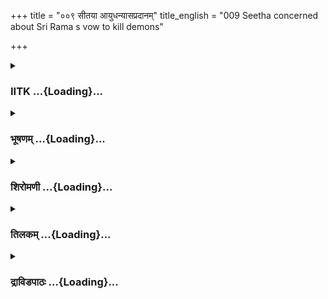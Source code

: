 +++
title = "००९ सीतया आयुधन्यासप्रदानम्"
title_english = "009 Seetha concerned about Sri Rama s vow to kill demons"

+++
<div caption="श्रीराम-हरिसीताराममूर्ति-घनपाठिभ्यां वचनम्" class="audioEmbed" src="https://archive.org/download/Ramayana-recitation-Sriram-harisItArAmamUrti-Ghanapaati-v2/Kanda_3/Kanda_3_ARK-009-Sitaya_Aayudhanyasa_Pradhana.mp3"></div>

<div class="js_include collapsed" newlevelforh1="3" title="IITK" unfilled url="/purANam/rAmAyaNam/audIchya-pAThaH/iitk/3_araNyakANDam/02-panchavaTI-praveshaH/009_sItayA_AyudhanyAsapradAnam.md">
<details><summary><h3>IITK ...{Loading}...</h3></summary>

Sita's admonition to Rama on the evil of attachment to weapons, after he
had given up the kingdom.



#### श्लोकः
##### मूलम्
सुतीक्ष्णेनाभ्यनुज्ञातं प्रस्थितं रघुनन्दनम्।  
हृद्यया स्निग्धया वाचा भर्तारमिदमब्रवीत्॥3.9.1॥

##### शब्दार्थः
सुतीक्ष्णेन by Sutikshna, अभ्यनुज्ञातम् permitted, प्रस्थितम् to leave, भर्तारम् husband, रघुनन्दनम् delight of the Raghus, हृद्यया heartily, स्निग्धया affectionately, वाचा with words, इदम् these, अब्रवीत् said.

##### आङ्ग्लानुवादः
While Rama was leaving with the permission of Sutikshna, Sita spoke these warm, affectionate words to her husbandः



#### श्लोकः
##### मूलम्
अयं धर्मस्सुसूक्ष्मेण विधिना प्राप्यते महान्।  
निवृत्तेन तु शक्योऽयं व्यसनात्कामजादिह॥3.9.2॥

##### शब्दार्थः
महान् great, अयं धर्मः this righteous path, सुसूक्ष्मेण in a subtle, विधिना means, प्राप्यते  is obtained, अयम् this, कामजात् born of desire, व्यसनात् by addiction, निवृत्तेन by that which is averted, इह here, शक्यः not possible.

##### आङ्ग्लानुवादः
This great path of dharma you are following now can be attained only through subtle means by one free from addiction born of passion.



#### श्लोकः
##### मूलम्
त्रीण्येव व्यसनान्यत्र कामजानि भवन्त्युत।  
मिथ्यावाक्यं परमकं तस्माद्गुरुतरावुभौ॥3.9.3॥  
परदाराभिगमनं विना वैरं च रौद्रता।

##### शब्दार्थः
अत्र here (in this context), कामजानि born out of lust, व्यसनानि vices, त्रीण्येव three only, उत  
indeed, भवन्ति are there, मिथ्यावाक्यम् speaking untruth, परमकम् greatest of all, परदाराभिगमनम् have sexual relation with others' wives विना वैरम् without enmity, रौद्रता violent acts, उभौ both, तस्मात् therefore, गुरुतरौ are of serious nature.

##### आङ्ग्लानुवादः
There are three kinds of vices born out of lust. First, speaking untruth, second, having sexual relation with others' wives and third, resorting to violence with no enmity. The later two vices are of serious nature.



#### श्लोकः
##### मूलम्
मिथ्यावाक्यं न ते भूतं न भविष्यति राघव॥3.9.4॥  
कुतोऽभिलाषणं स्त्रीणां परेषां धर्मनाशनम्।

##### शब्दार्थः
राघव Rama, मिथ्यावाक्यम्  lie, ते to  you, न भूतम् never practised, न भविष्यति nor in future, धर्मनाशनम् destroying the character, परेषाम् other's, स्त्रीणाम् women, अभिलषणम् such desire, कुतः how can it come to you.

##### आङ्ग्लानुवादः
O Rama you never spoke untruth in the past nor will you speak in future. How can there be any desire in you to destroy the virtue of others' wives ?



#### श्लोकः
##### मूलम्
तव नास्ति मनुष्येन्द्र न चाभूत्ते कदाचन॥3.9.5॥  
मनस्यपि तथा राम न चैतद्विद्यते क्वचित्।

##### शब्दार्थः
मनुष्येन्द्र O Indra among men, तव to you, एतत् now, नास्ति does not exist, ते to you, कदाचन at any time, न अभूत् च did not happen earlier, राम Rama, तथा like that, मनस्यपि even in your mind, क्वचित् indeed at any time, न विद्यते does not exist.

##### आङ्ग्लानुवादः
O Rama, lord among men, you hadn't it (lust for other women) in the past. You havn't it now. Never does it exist even in your mind.



#### श्लोकः
##### मूलम्
स्वदारनिरतस्त्वं च नित्यमेव नृपात्मज॥3.9.6॥  
धर्मिष्ठस्सत्यसन्धश्च पितुर्निर्देशकारकः।

##### शब्दार्थः
नृपात्मज O prince , त्वम् you, नित्यमेव always, स्वदारनिरतः ever attached to your wife, धर्मिष्ठः  
righteous, सत्यसन्धश्च adherent to truth, पितुः father, निर्देशकारकः obedient.

##### आङ्ग्लानुवादः
O prince, you are always faithful to your wife. You are righteous, truthful and obedient to your father's orders.



#### श्लोकः
##### मूलम्
सत्यसन्ध महाभाग श्रीमल्लक्ष्मणपूर्वज॥3.9.7॥  
त्वयि धर्मश्च सत्यं च त्वयि सर्वं प्रतिष्ठितम्।

##### शब्दार्थः
सत्यसन्ध truthful, महाभाग reverend, श्रीमन् powerful one, लक्ष्मणपूर्वज one born before Lakshmana (Rama), त्वयि in you, धर्मश्च righteousness, सत्यं च truth, त्वयि in you, सर्वम् all, प्रतिष्ठितम् are wellestablished.

##### आङ्ग्लानुवादः
O Rama, you are truthful, honourable, powerful. O elder brother of Lakshmana, in you is established truth and righteousness.



#### श्लोकः
##### मूलम्
तच्च सर्वं महाबाहो शक्यं धर्तुं जितेन्द्रियैः॥3.9.8॥  
तव वश्येन्द्रियत्वं च जानामि शुभदर्शन।

##### शब्दार्थः
महाबाहो longarmed, तत् that, सर्वम् all, जितेन्द्रियैः having conquered the senses, धर्तुम् to hold, शक्यम् possible, शुभदर्शन pleasing to look at, तव वश्येन्द्रियत्वम् your ability to control the senses, जानामि I know.

##### आङ्ग्लानुवादः
O longarmed one, to contain all this is only possible for those who have conquered the senses. O handsome one, I know your ability to control the senses.



#### श्लोकः
##### मूलम्
तृतीयं यदिदं रौद्रं परप्राणाभिहिंसनम्॥3.9.9॥  
निर्वैरं क्रियते मोहात्तच्च ते समुपस्थितम्।

##### शब्दार्थः
निर्वैरम् without enmity, यत् as such, इदम् this, रौद्रम् wrath, परप्राणाभिहिंसनम् showing violence on other beings, मोहात् out of delusion, क्रियते is carried out, तत् that, तृतीयम् third, ते you, समुपस्थितम्  befallen.

##### आङ्ग्लानुवादः
(But) you are a victim to the third (vice born of lust) i.e. showing violence without cause for enmity



#### श्लोकः
##### मूलम्
प्रतिज्ञातस्त्वया वीर दण्डकारण्यवासिनाम्॥3.9.10॥  
ऋषीणां रक्षणार्थाय वधस्संयति रक्षसाम्।

##### शब्दार्थः
वीर O valiant one , दण्डकारण्यवासिनाम् those residing in Dandaka forest, ऋषीणाम् of sages, रक्षणार्थाय to protect them, संयति in battle, रक्षसाम् with demons, वधः killing, त्वया by you, प्रतिज्ञातः is promised.

##### आङ्ग्लानुवादः
O valiant one, you have promised to kill the demons in the battle, in order to protect the sages residing in the Dandaka forest.



#### श्लोकः
##### मूलम्
एतन्निमित्तं च वनं दण्डका इति विश्रुतम्॥3.9.11॥  
प्रस्थितस्त्वं सह भ्रात्रा धृतबाणशरासनः।

##### शब्दार्थः
एतन्निमित्तम् for this reason, त्वम् you, धृतबाणशरासनः wielding bow and arrows, भ्रात्रा सह with brother, दण्डकाः Dandaka forest, इति by name, विश्रुतम् wellknown, वनम् forest, प्रस्थितः entered.

##### आङ्ग्लानुवादः
It is only on account of this that you entered the wellknown Dandaka forest with your brother wielding bow and arrows.



#### श्लोकः
##### मूलम्
ततस्त्वां प्रस्थितं दृष्ट्वा मम चिन्ताकुलं मनः॥3.9.12॥  
त्वद्वृत्तं चिन्तयन्त्या वै भवेन्निश्श्रेयसं हितम्।

##### शब्दार्थः
ततः therefore, प्रस्थितम् present, त्वाम् you, दृष्ट्वा seeing, मम to me, मनः mind, चिन्ताकुलम् is worried, त्वद्वृत्तम् your stand, चिन्तयन्त्याः while I reflect, हितम् salutary, निश्रेयसम् final benefit, भवेत् वै it is wished.

##### आङ्ग्लानुवादः
I am, therefore, worried in my mind when I see you here and think of your wellbeing. I wish your ultimate good. [The next two lines appear, more or less, a repetition. So omitted ः Editor]



#### श्लोकः
##### मूलम्
त्वां चैव प्रस्थितं दृष्ट्वा राम चिन्ताकुलं मनः॥3.9.13॥  
सर्वतचशिन्तय्नत्या मे तव निश्श्रेयसं नृप।  
न हि मे रोचते वीर गमनं दण्डकान्प्रति॥3.9.14॥  
कारणं तत्र वक्ष्यामि वदन्त्याश्श्रूयतां मम।

##### शब्दार्थः
वीर O brave Rama, दण्डकान् प्रति to Dandakaranyam, गमनम् going, मे to me, न रोचते not to my liking, तत्र there, कारणम् reason, वक्ष्यामि I shall tell, मम वदन्त्याः my saying so, श्रूयताम् please listen.

##### आङ्ग्लानुवादः
O brave Rama, I do not like your going to Dandaka forest. I shall tell you the reason. Do listen.



#### श्लोकः
##### मूलम्
त्वं हि बाणधनुष्पाणिर्भ्रात्रा सह वनं गतः॥3.9.15॥  
दृष्ट्वा वनचरान्सर्वान्कच्चित्कुर्याश्शरव्ययम्।

##### शब्दार्थः
बाणधनुष्पाणिः holding bow and arrows, त्वम् you, भ्रात्रा सह with your brother, वनम् to the forest, गतः you are gone, सर्वान् all, वनचरान् forestrangers दृष्ट्वा seeing, शरव्ययम् release of arrows, कच्चित् कुर्यात् you may resort to.

##### आङ्ग्लानुवादः
Of course, you will go to the forest with your brother, holding the bow and arrows. Release the arrows when you see the forestrangers.



#### श्लोकः
##### मूलम्
क्षत्रियाणामपि धनुर्हुताशस्येन्धनानि च॥3.9.16॥  
समीपतस्स्थितं तेजो बलमुच्छ्रयते भृशम्।

##### शब्दार्थः
क्षत्रियाणाम् for Kshatriyas, समीपतः nearby, स्थितम् available, धनुः bow, हुताशस्य for a fire, इन्धनानि च is fuel also, भृशम् surely, तेजः lustre, बलम् strength, उच्छ्रयते increases.

##### आङ्ग्लानुवादः
A bow in the hand of a kshatriya is like fuel to fire. It surely swells his strength and his brilliance.



#### श्लोकः
##### मूलम्
पुरा किल महाबाहो तपस्स्वी सत्यवाक्छुचिः॥3.9.17॥  
कस्मिंश्चिदभवत्पुण्ये वने रतमृगद्विजे।

##### शब्दार्थः
महाबाहो mightyarmed, पुरा in the past, पुण्ये in a sacred, रतमृगद्विजे where animals and birds roamed, कस्मिंश्चित्  some, वने in a forest, सत्यवाक् one who speaks the truth, शुचिः pure, तपस्स्वी ascetic, अभवत् किल lived.

##### आङ्ग्लानुवादः
O mightyarmed one, there dwelt in the past an ascetic, noble and truthful in a sacred forest where animals and birds lived merrily together.



#### श्लोकः
##### मूलम्
तस्यैव तपसो विघ्नं कर्तुमिन्द्रश्शचीपतिः॥3.9.18॥  
खङ्गपाणिरथागच्छदाश्रमं भटरूपधृत्।

##### शब्दार्थः
अथ then, शचीपतिः husband of Sachi, इन्द्रः Indra, तस्यैव his only, तपसः penance, विघ्नम् obstruction, कर्तुम् to do, भटरूपधृत् in the guise of an attendant, खङ्गपाणिः sword in hand, आश्रमम् to the hermitage, आगच्छत् came.

##### आङ्ग्लानुवादः
Once Indra, husband of Sachi, came to his hermitage in the guise of an attendant, sword in hand, in order to hinder his penance.



#### श्लोकः
##### मूलम्
तस्मिंस्तदाश्रमपदे निशितः खङ्ग उत्तमः॥3.9.19॥  
स न्यासविधिना दत्तः पुण्ये तपसि तिष्ठतः।

##### शब्दार्थः
तदा then, तस्मिन् in that, आश्रमपदे at the hermitage, पुण्ये holy, तपसि in penance, तिष्ठतः practising, निशितः a sharp, उत्तमः best, सः खङ्गः that sword, न्यासविधिना as a trust, दत्तः was deposited.

##### आङ्ग्लानुवादः
Then while the sage was practising penance at the hermitage, he gave him that excellent sword to be kept in trust.



#### श्लोकः
##### मूलम्
स तच्छस्त्रमनुप्राप्य न्यासरक्षणतत्परः॥3.9.20॥  
वने तु विचरत्येव रक्षन्प्रत्ययमात्मनः।

##### शब्दार्थः
सः तु that sage, तत् that, शस्त्रम् weapon, अनुप्राप्य having received, आत्मनः his own, प्रत्ययम् trust, रक्षन् while keeping, न्यासरक्षणतत्परः always attentive in protecting that deposit, वने in the forest, विचरत्येव  went wandering.

##### आङ्ग्लानुवादः
Having received the weapon as a trust, the sage went wandering in the forest, always attentive in safeguarding the weapon.



#### श्लोकः
##### मूलम्
यत्र गच्छत्युपादातुं मूलानि च फलानि च॥3.9.21॥  
न विना याति तं खङ्गं न्यासरक्षणतत्परः।

##### शब्दार्थः
न्यासरक्षणतत्परः ever alert in protecting the trust, मूलानि च roots, फलानि च and fruits, यत्र wherever, गच्छति he goes, तं खङ्गं विना without that sword, न याति does not go,

##### आङ्ग्लानुवादः
Vigilant about protecting the sword deposited with him, the sage never moved without it even when he went gathering roots and fruits.



#### श्लोकः
##### मूलम्
नित्यं शस्त्रं परिवहन्क्रमेण स तपोधनः॥3.9.22॥  
चकार रौद्रीं स्वां बुद्धिं त्यक्त्वा तपसि निश्चयम्।

##### शब्दार्थः
नित्यम् always, शस्त्रम् weapon, परिवहन् while carrying, सः तपोधनः that sage, तपसि in penance, निश्चयम् his resolve, त्यक्त्वा after giving up, क्रमेण gradually, स्वाम् his, बुद्धिं intellect, रौद्रीम् fierce, चकार developed.

##### आङ्ग्लानुवादः
While the sage moved about holding the weapon, he gave up the practice of penance gradually and developed a violent mindset.



#### श्लोकः
##### मूलम्
ततस्सरौद्रेऽभिरतः प्रमत्तोऽधर्मकर्शितः॥3.9.23॥  
तस्य शस्त्रस्य संवासाज्जगाम नरकं मुनिः।

##### शब्दार्थः
ततः then, तस्य of that, शस्त्रस्य संवासात् in association with the weapon, रौद्रे in a violent mood, अभिरतः always involved, सः that, मुनिः sage, प्रमत्तः in excitement अधर्मकर्शितः dragged in unrighteous ways, नरकम् to hell, जगाम went.

##### आङ्ग्लानुवादः
By association with the sword, he developed a violent attitude. And in that habitual state of excitement he was dragged into unrighteous ways which (ultimately) took him to hell.



#### श्लोकः
##### मूलम्
एवमेतत्पुरा वृत्तं शस्त्रसंयोगकारणम्॥3.9.24॥  
अग्निसंयोगवद्धेतुश्शस्त्रसंयोग उच्यते।  
स्नेहाच्च बहुमानाच्च स्मारये त्वां न शिक्षये॥3.9.25॥

##### शब्दार्थः
पुरा in the past, एतत् that, शस्त्रसंयोगकारणम् owing to contact with the weapon, वृत्तम् this happened, शस्त्र संयोगः association with the weapon, अग्निसम्योगवत् like contact with fire हेतुः becomes a cause, उच्यते it is said, स्नेहाच्च out of love, बहुमानाच्च out of great respect, त्वाम् to you, स्मारये I am reminding, न शिक्षये I am not instructing you.

##### आङ्ग्लानुवादः
Contact with the weapon has led to this in the past. Like contact with fire, it leads man to destruction. I say this out of my love and reverence for you as a reminder and not as an instruction.



#### श्लोकः
##### मूलम्
न कथञ्चन सा कार्या गृहीतधनुषा त्वया।  
बुद्धिर्वैरं  विना हन्तुं राक्षसान्दण्डकाश्रितान्॥3.9.26॥  
अपराधं विना हन्तुं लोकान्वीर न कामये।

##### शब्दार्थः
गृहीतधनुषा by one holding a bow, त्वया by you, वैरं विना without animosity, दण्डकाश्रितान् those taking shelter in Dandaka, राक्षसान् demons, हन्तुम् to kill, सा बुद्धिः that thinking, कथञ्चन on any account, न कार्या should not be done, अपराधं विना without any offence, लोकान् the people, हन्तुम् to kill, न कामये not desirable.

##### आङ्ग्लानुवादः
While holding a bow, you should not have the intention to kill demons residing in Dandaka with no animosity against you. O valiant one  I do not desire that any one should be killed without incurring any offence.



#### श्लोकः
##### मूलम्
क्षत्रियाणां तु वीराणां वनेषु निरतात्मनाम्॥3.9.27॥  
धनुषा कार्यमेतावदार्तानां त्वभिरक्षणम्।

##### शब्दार्थः
वनेषु in the forests, निरतात्मनाम् those practising selfcontrol, वीराणाम् for warriors, क्षत्रियाणाम् for kshatriyas, आर्तानाम् of the panicked, अभिरक्षणम् protection, एतावत् this much, धनुषा with a bow, कार्यम्  duty.

##### आङ्ग्लानुवादः
It is the duty of a kshatriya, a warrior to protect with his bow those who practise selfcontrol (penance) in the forest in a state of panic.



#### श्लोकः
##### मूलम्
क्वच शस्त्रं क्व च वनं क्व च क्षात्रं तपः क्वच॥3.9.28॥  
व्याविद्धमिदमस्माभिर्द्देशधर्मस्तु पूज्यताम्।

##### शब्दार्थः
क्वच शस्त्रं where is a weapon, क्व च वनं and where is a forest, क्व च क्षात्रं where is the duty of a kshatriya, तपः क्वच and where is penance, अस्माभि by us, इदं this, व्याविद्धम् is encroached, देशधर्मस्तु law of the locality पूज्यताम् may be honoured.

##### आङ्ग्लानुवादः
Where is the question of wielding a weapon and living in the forest, where is the life of a kshatriya and the life of penance? For us, this is an encroachment. Let the law of the land be honoured.



#### श्लोकः
##### मूलम्
तदार्य कलुषा बुद्धिर्जायते शस्त्रसेवनात्॥3.9.29॥  
पुनर्गत्वा त्वयोध्यायां क्षत्रधर्मं चरिष्यसि।

##### शब्दार्थः
आर्य Lord  तत् thus, शस्त्रसेवनात् serving the weapons बुद्धिः mind, कलुषा impure, जायते will be, पुनः again, गत्वा after going to, अयोध्यायाम् to Ayodhya, क्षत्रधर्मम् duty of a Kshatriya, चरिष्यसि you can practise.

##### आङ्ग्लानुवादः
Lord, when we handle the weapon, the mind gets vitiated. (Only) after returning to Ayodhya can you perform the duty of a kshatriya.



#### श्लोकः
##### मूलम्
अक्षया तु भवेत्प्रीतिश्श्वश्रूश्वशुरयोर्मम॥3.9.30॥  
यदि राज्यं परित्यज्य भवेस्त्वं निरतो मुनिः।

##### शब्दार्थः
त्वम् you, राज्यम् kingdom, परित्यज्य having given up, निरतः permanent, मुनिः an ascetic, भवेः you, यदि if, मम to me, श्वश्रूश्वशुरयोः to motherinlaw and fatherinlaw, अक्षया unlimited, प्रीतिः joy, भवेत् will be.

##### आङ्ग्लानुवादः
You would have been on unlimited source of joy to my fatherinlaw and motherinlaw had you permanently renounced the kingdom for the life of an ascetic.



#### श्लोकः
##### मूलम्
धर्मादर्थः प्रभवति धर्मात्प्रभवते सुखम्॥3.9.31॥  
धर्मेण लभते सर्वं धर्मसारमिदं जगत्।

##### शब्दार्थः
धर्मात् from righteous duty, अर्थः wealth, प्रभवति will arise, धर्मात् from righteousness, सुखम् happiness, प्रभवते will result, धर्मेण by righteous ways, सर्वम् everything, लभते is attained, इदं जगत् this world, धर्मसारम् the essence is dharma.

##### आङ्ग्लानुवादः
Righteousness brings wealth. Wealth brings happiness. Righteousness brings everything. In fact, the essence of the world is righteousness.



#### श्लोकः
##### मूलम्
आत्मानं नियमैस्तैस्तै कर्शयित्वा प्रयत्नतः॥3.9.32॥  
प्राप्यते निपुणैर्धर्मो न सुखाल्लभ्यते सुखम्।

##### शब्दार्थः
निपुणैः by wisemen, आत्मानम् themselves, तैस्तैः by their various means, नियमैः by their discipline, प्रयत्नतः with effort, कर्शयित्वा after crushing, धर्मः righteousness, प्राप्यते is  attained, सुखात् from happiness, सुखम् joy, न लभ्यते will not be attained.

##### आङ्ग्लानुवादः
The wise earn dharma through getting their bodies emaciated by carefully adopting  
different means of discipline (selftorture). Happiness does not beget happiness.



#### श्लोकः
##### मूलम्
नित्यं शुचिमतिस्सौम्य चर धर्मं तपोवने॥3.9.33॥  
सर्वं हि विदितं तुभ्यं त्रैलोक्यमपि तत्त्वतः।

##### शब्दार्थः
सौम्य O gentle one, नित्यम् always, शुचिमतिः with a pure mind (free from thoughts of punishing the innocent), तपोवने in this forest of ascetics, धर्मम् dharma, चर follow, त्रैलोक्यम् three worlds, सर्वम् अपि all put together, तुभ्यम् to you, तत्त्वतः in true spirit, विदितं हि is known indeed.

##### आङ्ग्लानुवादः
O gentle one you may move in this forest of ascetics with a pure mind. The true meaning behind everything in these three worlds is known to you, indeed.



#### श्लोकः
##### मूलम्
स्त्रीचापलादेतदुदाहृतं मे धर्मं च वक्तुं तव कस्समर्थः।  
विचार्य बुद्ध्या तु सहानुजेन यद्रोचते तत्कुरु मा चिरेण॥3.9.34॥

##### शब्दार्थः
स्त्रीचापलात् due to the fickle nature of a woman, एतत् all that, मे by myself, उदाहृतम् is mentioned to you, तव your, धर्मम् rightful duty, वक्तुम् to direct, कः who indeed, समर्थः a capable one, तु you, बुद्ध्या applying your mind, अनुजेन with brother, सह also, विचार्य after deliberating  carefully, यत् whatever, रोचते pleases you, तत् that, कुरु you may do, माचिरेण let there be no delay.

##### आङ्ग्लानुवादः
I told you all this out of feminine fickleness. Who can guide you in the ways of dharma? After carefully deliberating the matter with your brother you may act according to your wish. Let there be no delay (hesitation).  

#### समाप्तिः
 श्रीमद्रामायणे वाल्मीकीय आदिकाव्ये अरण्यकाण्डे नवमस्सर्गः॥  
Thus ends the ninth sarga of Aranyakanda of the holy Ramayana the first epic composed by sage Valmiki.

</details>
</div>
<div class="js_include collapsed" newlevelforh1="3" title="भूषणम्" unfilled url="/purANam/rAmAyaNam/audIchya-pAThaH/TIkA/bhUShaNa_iitk/3_araNyakANDam/02-panchavaTI-praveshaH/009_sItayA_AyudhanyAsapradAnam.md">
<details><summary><h3>भूषणम् ...{Loading}...</h3></summary>



सुतीक्ष्णेनाभ्यनुज्ञातं प्रस्थितं रघुनन्दनम् ।  

हृद्यया स्निग्धया वाचा भर्तारमिदमब्रवीत्  ॥  ३।९।१  ॥   

अथ सीता वीरपत्नीत्वेन धनुर्मुष्टिग्रहणविशेषेण सायुधतया सन्नद्धं
पतिमालोक्य यदि त्वं सायुधो राक्षसभूयिष्ठे देशे प्रविष्टः स्याः तर्हि तैः
साकं विरोधः स्यात्, तेनावयोर्विश्लेषः स्यात्, तेन भवतो महान् क्लेशः
स्यात् अतो निधायायुधं वने ऽस्माभिर्गन्तव्यमित्याह नवमे
सुतीक्ष्णेनेत्यादि । अभ्यनुज्ञातम् अरिष्टं गच्छ पन्थानमिति
रावणवधाभिप्रायेणानुज्ञातम् । हृद्यया युक्तियुक्तत्वेन हृदयङ्गमया ।
स्निग्धया स्त्रिहप्रवृत्तया । अनेन वक्ष्यमाणवचने स्नेह एव मूलमित्युक्तम्
। रामेण ऋषिभ्यः प्रतिज्ञाकरणं रामप्रतिज्ञायाः दुरावरत्वं च बहुशो
दृष्टवत्यपि राक्षसैर्वैरे भर्तुः स्वविरहद्वारा महान् क्लेशो भवेदिति
प्रेमान्धतया तथोक्तवतीति भावः  ॥  ३।९।१  ॥   

  

अयं धर्मस्सुसूक्ष्मेण विधिना प्राप्यते महान् ।  

निवृत्तेन तु शक्यो ऽयं व्यसनात् कामजादिह  ॥  ३।९।२  ॥   

किं तदुक्तं तत्राह अयं धर्म इति । महानयं धर्मः त्वयानुष्ठीयमानो
मुनिधर्मः । सुसूक्ष्मेण विधिना मार्गेण विचारेण प्राप्यते, धर्मकामैरिति
शेषः । सूक्ष्मविधिमेवाह निवृत्तेनेति । इह वने । कामजात्
इच्छाकृताद्व्यसनान्निवृत्तेन पुरुषेणायं धर्मः शक्यः सम्पाद्यः ।
व्यसनमिति जात्येकवचनम्  ॥  ३।९।२  ॥   

  

त्रीण्येव व्यसनान्यत्र कामजानि भवन्त्युत ।  

मिथ्यावाक्यं परमकं तस्माद् गुरुतरावुभौ ।  

परदाराभिगमनं विना वैरं च रौद्रता  ॥  ३।९।३  ॥   

किं तद्व्यसनं तत्राह त्रीण्येवेति । अत्र लोके । उत अत्यर्थम् । कामजानि
रागकृतानि त्रीण्येव व्यसनानि भवन्ति । कानि तानि त्रीणीत्यत्राह
मिथ्यावाक्यमित्यादि । मिथ्यावाक्यं परमकं प्रथममित्यर्थः, सर्वेभ्यो
व्यसनेभ्यः श्रेष्ठमित्यर्थः । स्वार्थे कः । तस्मादपि व्यासनात्
गुरुतरावुभौ व्यसनविशेषौ । तावाह परदारेत्यादिना । परादाराभिगमनं
परदाराभिमर्शनम्, वैरं विना रौद्रता हिंसकता चेति  ॥  ३।९।३  ॥   

  

मिथ्यावाक्यं न ते भूतं न भविष्यति राघव ।  

कुतो ऽभिलाषणं स्त्रीणां परेषां धर्मनाशनम्  ॥  ३।९।४  ॥   

एवं सामान्येन व्यसनरूपमुक्त्वा प्रकृते परिहार्यत्वेन वक्तव्यं व्यसनं
दर्शयितुमितपरिशेषमाह मिथ्येत्यादिना । अत्र
भूतभविष्यतोर्वर्तमानस्यान्तर्भावः । कुत इति परेषां सम्बन्धिनीनां
स्त्रीणां धर्मनाशनमधर्मकरं च अभिलाषणमभिलाषः कुतः, असम्भावित इत्यर्थः ।
धर्मनाशनशब्देन गुरुतरशब्दोक्तातिशयो दर्शिताः । मिथ्यावाक्यमधर्मकरम्
इदमुभयकरमिति भावः  ॥  ३।९।४  ॥   

  

तव नास्ति मनुष्येन्द्र न चाभूत्ते कदाचन ।  

मनस्यपि तथा राम न चैतद्विद्यते क्वचित्  ॥  ३।९।५  ॥   

कुत इत्यादिना परदाराभिलाष एव नास्ति कुतस्तदभिगमनमित्युक्तम् । कालत्रयेपि
तदभाव इति विशेषयति तवेति । मनुष्येन्देति हेतुगर्भं सम्बोधनम् । तव
परदाराभिलाषणमिदानीं नास्ति कदाचन ते तन्नाभूत् । हे राम एतत् अभिलाषणं ते
क्वचित्सुन्दरेष्वपि परदारेषु मनसा सङ्कल्पेनापि न विद्यते । अनेन
भविष्यत्काले ऽपि नास्तीत्युक्तम् । तथेति समुच्चये । चोवधारणे  ॥  ३।९।५
 ॥   

  

स्वदारनिरतस्त्वं च नित्यमेव नृपात्मज ।  

धर्मिष्ठस्सत्यसन्धश्च पितुर्निर्देशकारकः  ॥  ३।९।६  ॥   

उक्तव्यसनद्वयाभावे बहून् हेतून् दर्शयति स्वदारेत्यादिना । हे नृपात्मज
त्वं नित्यमेव स्वदारनिरतः धर्मिष्ठश्च, अत एव सत्यसन्धः सत्यप्रतिज्ञः ।
तत्र निदर्शनं पितुर्निर्देशकारकः  ॥  ३।९।६  ॥   

  

सत्यसन्ध महाभाग श्रीमँल्लक्ष्णपूर्वज ।  

त्वयि सत्यं च धर्मश्च त्वयि सर्वं प्रतिष्ठितम्  ॥  ३।९।७  ॥   

उक्तानुवादपूर्वकं भर्तारं स्तौति सत्यसन्धेति । महाभाग महाधर्मन् श्रीमन्
निरवधिकैश्वर्य लक्ष्मणपूर्वज वैराग्ये लक्ष्मणादप्यधिक त्वयि सत्यं
प्रतिष्ठितम् । धर्मश्च प्रतिष्ठितः अन्यत्सर्वमैश्वर्यवैराग्यादिकं च
त्वयि प्रतिष्ठितं सुस्थिरम्  ॥  ३।९।७  ॥   

  

तच्च सर्वं महाबाहो शक्यं धर्तुं जितेन्द्रियैः ।  

तव वश्येन्द्रियत्वं च जानामि शुभदर्शन  ॥  ३।९।८  ॥   

तृतीयव्यसनसद्भावं वक्तुमुक्तव्यसनद्वयाभावं स्वानुभवसिद्धत्वेन द्रढयति
तच्चेति । हे महाबाहो जितेन्द्रियैः धर्तुं शक्यं तत्पूर्वोक्तं
धर्मिष्ठत्वादिकं सर्वं तव वश्येन्द्रियत्वं च जानामि । शुभदर्शन
तत्सद्भावे तव दर्शनमेव प्रमाणम् "रूपमेवास्यैतन्महिमानं व्याचष्टे" इति
श्रुतेः  ॥  ३।९।८  ॥   

  

तृतीयं यदिदं रौद्रं परप्राणाभिहिंसनम् ।  

निर्वैरं क्रियते मोहात्तच्च ते समुपस्थितम्  ॥  ३।९।९  ॥   

एवं व्यसनद्वयरहितेन त्वया तृतीयव्यसनमपि कथञ्चित्परिहर्तव्यमित्याशयेनाह
तृतीयमिति । नेर्वैरं यथा भवति तथा परप्राणाभिहिंसनरूपं यदिदं रौद्रं
रौद्राख्यम् तृतीयं महद्व्यसनं पामरैः क्रियते । तच्च तत्तु ते
समुपस्थितम्, त्वया कर्तुमुद्युक्तमित्यर्थः  ॥  ३।९।९  ॥   

  

प्रतिज्ञातस्त्वया वीर दण्डकारण्यवासिनाम् ।  

ऋषीणां रक्षणार्थाय वधस्संयति रक्षसाम्  ॥  ३।९।१०  ॥   

कथमुद्युक्तमित्यत्राह प्रतिज्ञात इति  ॥  ३।९।१०  ॥   

  

एतन्निमित्तं च वनं दण्डका इति विश्रुतम् ।  

प्रस्थितस्त्वं सह भ्रात्रा धृतबाणशरासनः  ॥  ३।९।११  ॥   

न केवलमृष्यभ्यर्थनया प्रतिज्ञातं प्रथमसङ्कल्पश्च तव तथैवेत्याह
एतन्निमित्तमिति । दण्डका इति विश्रुतं वनं प्रति त्वं भ्रात्रा सह
धृतबाणशरासनः सन् प्रस्थितः । ऽकेवलेनात्मकार्येणऽ इत्यादिना
भवतैवोक्तत्वादिति भावः  ॥  ३।९।११  ॥   

  

ततस्त्वां प्रस्थितं दृष्ट्वा मम चिन्ताकुलं मनः ।  

त्वद्वृत्तं चिन्तयन्त्या वै भवेन्निःश्रेयसं हितम्  ॥  ३।९।१२  ॥   

ततः किमित्यत्राह ततस्त्वामिति । प्रस्थितं त्वां दृष्ट्वा त्वद्धृतं
सत्यप्रतिज्ञत्वस्वदारैकनिरतत्वादिकं च दृष्ट्वा । त्वन्निःश्रेयसं तव
सौख्यं हितं तत्साधनं च चिन्तयन्त्या मम मनश्चिन्ताकुलं भवेद्वै भवति हि ।
भवान् सत्यप्रतिज्ञत्वेन रक्षोवधान्न निवर्तेत निर्वैरं परहिंसनं च न
करोषि, यस्य कस्यचिद्वैरमूलस्य करणे तदहमेव स्याम्, मद्विरहं च
त्वमेकदारव्रतनिरतः न सोढुमर्हति अतः कथमिदं सम्पत्स्यत इति भावः  ॥  ३।९।१२
 ॥   

  

नहि मे रोचते वीर गमनं दण्डकान्प्रति ।  

कारणं तत्र वक्ष्यामि वदन्त्याः श्रूयतां मम  ॥  ३।९।१३  ॥   

तर्हि क उपायस्ते प्रतिभातीत्यपेक्षायां रामपक्षस्यैव
स्वपक्षत्वात्तत्पक्षं स्थूणादिखननन्यायेन द्रढयितुं पक्षान्तरमाह नहीति ।
मम मत्तः  ॥  ३।९।१३  ॥   

  

त्वं हि बाणधनुष्पाणिर्भ्रात्रा सह वनं गतः ।  

दृष्ट्वा वनचरान् सर्वान् कच्चित् कुर्याश्शरव्ययम्  ॥  ३।९।१४  ॥   

शरव्ययं शरमोक्षम् । कच्चिदिति कामप्रवेदने  ॥  ३।९।१४  ॥   

  

क्षत्ित्रयाणां च हि धनुर्हुताशस्येन्धनानि च ।  

समीपतः स्थितं तेजोबलमुच्छ्रयते भृशम्  ॥  ३।९।१५  ॥   

तर्हि शरव्ययं न करोमीत्यत्राह क्षत्ित्रयाणामिति । क्षत्ित्रयाणां समीपतः
स्थितं धनुः तेजोरूपं बलं भृशम् । उच्छ्रयते वर्धयति । हुताशस्य
समीपस्थितानीन्धनानि च तेजोबलमुच्छ्रयन्ते । दृष्टान्तालङ्कारः  ॥  ३।९।१५
 ॥   

  

पुरा किल महाबाहो तपस्वी सत्यवाक् शुचिः ।  

कस्मिंश्चिदभवत्पुण्ये वने रतमृगद्विजे  ॥  ३।९।१६  ॥   

तस्यैव तपसो विध्नं कर्तुमिन्द्रश्शचीपतिः ।  

खङ्गपाणिरथागच्छदाश्रमं भटरूपधृत्  ॥  ३।९।१७  ॥   

उक्तार्थे एतिह्यमाह पुरेत्यादि । रतमृगद्विजे सन्तुष्टमृगपक्षिके । तपस्वी
कश्चिदभवदित्यन्वयः  ॥  ३।९।१६,१७  ॥   

  

तस्मिंस्तदाश्रमपदे निशितः खङ्ग उत्तमः ।  

स न्यासविधिना दत्तः पुण्ये तपसि तिष्ठतः  ॥  ३।९।१८  ॥   

स इति खङ्गविशेषणम् । न्यासविधिना न्यासप्रकारेण ।
"राजचोरादिकभयाद्दायादानां च वञ्चनात् । स्थाप्यते ऽन्यगृहे द्रव्यं न्यासः
स परिकीर्तितः  ॥ " इत्युक्तो न्यासः। तिष्ठतः तस्येति शेषः। चतुर्थ्यर्थे
षष्ठी  ॥  ३।९।१८  ॥   

  

स तच्छस्त्रमनुप्राप्य न्यासरक्षणतत्परः ।  

वने तं विचरत्येव रक्षन् प्रत्ययमात्मनः  ॥  ३।९।१९  ॥   

आत्मनः प्रत्ययं विश्वासस्थापितं वस्तु । "
प्रत्ययोधीनशपथज्ञानविश्वासहेतुषु  ॥ " इत्यमरः। रक्षन्नेव विचरति व्यचरत्
 ॥  ३।९।१९  ॥   

  

यत्र गच्छत्युपादातुं मूलानि च फलानि च ।  

न विना याति तं खङ्गं न्यासरक्षणतत्परः  ॥  ३।९।२०  ॥   

एतदेवोपपादयति यत्रेति  ॥  ३।९।२०  ॥   

  

नित्यं शस्त्रं परिवहन् क्रमेण स तपोधनः ।  

चकार रौद्रीं स्वां बुद्धिं त्यक्त्वा तपसि निश्चयम्  ॥  ३।९।२१  ॥   

परिवहन् रक्षन् । रौद्रीं हिंसापराम् । स्वां शस्त्रधार्यसाधारणाम्  ॥ 
३।९।२१  ॥   

  

ततः स रौद्रे ऽभिरतः प्रमत्तो ऽधर्मकर्शितः ।  

तस्य शस्त्रस्य संवासाज्जगाम नरकं मुनिः  ॥  ३।९।२२  ॥   

रौद्रे हिंसारूपकर्मणि । अधर्मेण कर्शितः पीडितः । संवासात्सम्पर्कात्  ॥ 
३।९।२२  ॥   

  

एवमेतत्पुरा वृत्तं शस्त्रसंयोगकारणम्  ॥  ३।९।२३  ॥   

शस्त्रसंयोगकारणं पुरावृत्तम्, उक्तमिति शेषः  ॥  ३।९।२३  ॥   

  

अग्निसंयोगवद्धेतुश्शस्त्रसंयोग उच्यते ।  

स्नेहाच्च बहुमानाच्च स्मारये त्वां न शिक्षये  ॥  ३।९।२४  ॥   

पुरावृत्तफलितमर्थमाह अग्नीति । अग्निसंयोगो यथा वस्तुनो विकारहेतुः एवं
शस्त्रसंयोगो ऽपि शस्त्रिणो विकारहेतुर्भवति । स्नेहात् त्वद्विषयस्नेहात्
। बहु मानात् मद्विषये त्वत्कृतबहुमानात् । स्मारये भविद्विज्ञातार्थमेव
स्मारयामि । न शिक्षये नापूर्वमर्थमुपदिशामि  ॥  ३।९।२४  ॥   

  

न कथञ्चन सा कार्या गृहीतधनुषा त्वया ।  

बुद्धिर्वैरं विना हन्तुं राक्षसान् दण्डकाश्रितान् ।  

अपराधं विना हन्तुं लोकान् वीर न कामये  ॥  ३।९।२५  ॥   

गृहीतधनुषा त्वया वैरं विना राक्षसान् हन्तुं सा रौद्री बुद्धिः । कथञ्चन
केनापि प्रकरेण । न कार्या न कर्तुं योग्या, त्वत्प्रकृत्यननुगुणत्वादिति
भावः । इयं बुद्धिर्मत्प्रकृतेरप्यननुगुणेत्याह अपराधमिति । लोकान्
प्राणिनः  ॥  ३।९।२५  ॥   

  

क्षत्ित्रयाणां तु वीराणां वनेषु निरतात्मनाम् ।  

धनुषा कार्यमेतावदार्तानामभिरक्षणम्  ॥  ३।९।२६  ॥   

यद्येवं तर्हि क्षत्रियधर्मो धनुर्धारणे निरवकाशं स्यादित्याशङ्क्याह
क्षत्ित्रयाणां त्विति । वीराणां क्षत्ित्रयाणां धनुषा कार्यं कर्तव्यम् ।
वनेषु निरतात्मनाम् आर्तानां पीडितानां रक्षणं बाधकोत्सारणमित्येतावदेव ।
तुरवधारणे  ॥  ३।९।२६  ॥   

  

क्व च शस्त्रं क्व च वनं क्व च क्षात्त्रं तपः क्व च ।  

व्याविद्धमिदमस्माभिर्देशधर्मस्तु पूज्यताम्  ॥  ३।९।२७  ॥   

ननु रक्षणार्थं वा धनुर्धार्यमेवेत्याशङ्क्य तदपि नेदानीमुचितम् । किन्तु
राज्यपालनकाल इत्याह क्व चेत्यादिना । क्षात्त्रं क्षत्त्रधर्मः ।
किंशब्दाभ्यां गम्यमानमर्थमाह व्याविद्धमिदमिति । शस्त्रवने क्षात्त्रतपसी
च परस्परविरुद्धमिदमस्माभिर्न पूज्यताम्, किन्तु देशधर्मस्तपोवनधर्मः
पूज्यताम् । क्षात्त्रशस्त्रे विहाय वनवासतपश्चरणे एव क्रियतामित्यर्थः  ॥ 
३।९।२७  ॥   

  

तदार्य कलुषा बुद्धिर्जायते शस्त्रसेवनात् ।  

पुनर्गत्वा त्वयोध्यायां क्षत्त्रधर्मं चरिष्यसि  ॥  ३।९।२८  ॥   

व्यत्ययो वा किं न स्यादित्यत्राह तदार्येति । तर्हि वर्णधर्मो
लुप्येतेत्यत्राह पुनरिति  ॥  ३।९।२८  ॥   

  

अक्षया तु भवेत्प्रीतिः श्वश्रूश्वशुरयोर्मम ।  

यदि राज्यं परित्यज्य भवेस्त्वं निरतो मुनिः  ॥  ३।९।२९  ॥   

तपोमात्रकरणे फलान्तरमप्याह अक्षयेति । यद्वा सर्वदा क्षत्त्रधर्मं
त्यक्त्वा मुनिवृत्तिराश्रयतामित्याह अक्षयेति । तुः समुच्चये । अकलुषा
बुद्धिश्च ते भवेदित्यर्थः । श्वश्रूश्वशुरयोः कैकेयीदशरथयोः । "श्वशुरः
श्वश्वा" इत्येकशेषाभाव आर्षः  ॥  ३।९।२९  ॥   

  

धर्मादर्थः प्रभवति धर्मात्प्रभवते सुखम् ।  

धर्मेण लभते सर्वं धर्मसारमिदं जगत्  ॥  ३।९।३०  ॥   

केवलधर्मानुष्ठानस्य सर्वश्रेयोमूलत्वमाह धर्मादित्यादिना । सर्वं
मुक्तिमपि ज्ञानद्वारा लभत इत्यर्थः  ॥  ३।९।३०  ॥   

  

आत्मानं नियमैस्तैस्तैः कर्शयित्वा प्रयत्नतः ।  

प्राप्यते निपुणैर्धर्मो न सुखाल्लभ्यते सुखम्  ॥  ३।९।३१  ॥   

धर्मार्थज्ञानप्रकारमाह आत्मानमिति । नियमैः चान्द्रायणादिव्रतैः । आत्मानं
शरीरम्  ॥  ३।९।३१  ॥   

  

नित्यं शुचिमतिः सौम्य चर धर्मं तपोवने ।  

सर्वं हि विदितं तुभ्यं त्रेलोक्यमपि तत्त्वतः  ॥  ३।९।३२  ॥   

त्रैलोक्यं त्रिलोकभवं पुरूषार्थतत्साधनतदङ्गकलापम्  ॥  ३।९।३२  ॥   

  

स्त्रीचापलादेतदुदाहृतं मे धर्मं च वक्तुं तव कस्समर्थः ।  

विचार्य बुद्ध्या तु सहानुजेन यद्रोचते तत्कुरु मा चिरेण  ॥  ३।९।३३  ॥   

इत्यार्षे श्रीरामायणे वाल्मीकीये आदिकाव्ये श्रीमदारण्यकाण्डे नवमः सर्गः
 ॥  ९  ॥   

स्त्रीचापलात् स्त्रीत्वप्रयुक्तचापलात् । मे मया । मा चिरेण विचारस्य
विलम्बो मा भूत् । अत्र सार्धत्रयस्त्रिंशच्छ्लोकाः  ॥  ३।९।३३  ॥   

इति श्रीगोविन्दराजविरचिते श्रीरामायणभूषणे रत्नमेखलाख्याने
आरण्यकाण्डव्याख्याने नवमः सर्गः  ॥  ९  ॥   



</details>
</div>
<div class="js_include collapsed" newlevelforh1="3" title="शिरोमणी" unfilled url="/purANam/rAmAyaNam/audIchya-pAThaH/TIkA/shiromaNI_iitk/3_araNyakANDam/02-panchavaTI-praveshaH/009_sItayA_AyudhanyAsapradAnam.md">
<details><summary><h3>शिरोमणी ...{Loading}...</h3></summary>



प्रस्थानानन्तरकालिकं सीतोक्तं वर्णयन्नाह--सुतीक्ष्णेनेति । प्रस्थितं
रघुनन्दनं भर्तारं हृद्यया मनोहरया स्निग्धया मधुरया वाचा इदमब्रवीत्,
सीतेति शेषः  ॥  ३।९।१  ॥   

  

तद्वचनाकारमाह--य इति । सुसूक्ष्मेण अतिविचारलभ्येन विधिना यो महान् धर्मः
प्राप्यते स धर्मनिवृत्तेन पापाचरणाद्रहितेन पुरुषेण कामजाद्व्यसनाच्छक्यः
रक्षितुमिति शेषः । ऽअधर्मं तु सुसूक्ष्मेण विधिना प्राप्यते महान्ऽ इति
भट्टपाठः  ॥  ३।९।२  ॥   

  

व्यसनमेव निरूपयन्त्याह--त्रीणीति । कामजानि इच्छाजनितानि व्यसनानि
त्रीण्येव भवन्ति ।  

तत्स्वरूपमाह--परमं परा अत्युत्कृष्टा मा अर्थाभावे ऽपि मनोहारिका
संपत्तिर्यस्मिँस्तन्मिथ्यावाक्यमेकं व्यसनं, तस्मादपि गुरुतरौ उभौ
वक्ष्यमाणौ  ॥  ३।९।३  ॥   

  

तावेव बोधयन्त्याह--परेति । परदारैः अन्यस्त्रीभिः अभिगमनं संगमः वैरं विना
रौद्रता क्रूरकर्मकारित्वं च । तत्र व्यसनद्वयस्यासंभवमाह--हे राघव ते
वाक्यं मिथ्या न भूतमत एव न भविष्यति  ॥  ३।९।४  ॥   

  

कुत इति । परेषामन्येषां स्त्रीणां धर्मनाशनमभिलषणं मनस्यपि कुतः कस्मादपि
हेतोः कदाचन क्वचित्कस्मिँश्चिद्देशे तव नाभूत् न वास्ति न विद्यते
भविष्यति वर्तमानसामीप्य इति भविष्यति लट् अत एव हे नृपात्मज त्वं नित्यमेव
स्वदारनिरतः । श्लोकद्वयमेकान्वयि  ॥  ३।९।५६  ॥   

  

तदेव भङ्ग्यन्तरेणाह--धर्मिष्ठ इति । धर्मिष्ठः वेदोक्तनिखिलधर्मविशिष्टः
अत एव सत्यसंघश्चासीति शेषः, अत एव पितुर्निर्देशकारको ऽसि अत एव सर्वं
साङ्गं त्वयि धर्मः त्वयि सत्यं च प्रतिष्ठितम्  ॥  ३।९।७  ॥   

  

ननूक्तयोर्व्यसनयोरसत्वमपि कथं निश्चितमित्यत आह--तदिति । हे महाबाहो
जितेन्द्रियैः पुरुषैः सर्वं साङ्गं तत्पूर्वोक्तं सत्यं धर्मश्च वोढुं
नित्यं धारयितुं शक्यम् । ननु मयि कथं वश्येन्द्रियत्वनिश्चय इत्यत आह--तव
तु भूतानां चिन्तकानां पुरुषाणां वश्येन्द्रियत्वं वश्यानि इन्द्रियाणि
येषां तत्वं, एतेन यदि त्वच्चिन्तनकर्तृ़णां वश्येन्द्रियत्वं तर्हि तव
वश्येन्द्रियत्वं किं वक्तव्यमिति काव्यार्थापत्तिरलङ्कारो ध्वनितः, तेन
वश्येन्द्रियत्वं विना व्यसनाभावस्यात्यन्ताभावः सूचितः  ॥  ३।९।८  ॥   

  

तृतीयव्यसनस्य प्रसक्तिं दर्शयन्ती आह--तृतीयमिति । यद्रौद्रं भयङ्करं
निर्वैरं निर्गतं वैरं यस्मिन् तत्परप्राणाभिहिंसनं तृतीयं व्यसनं
मोहादविवेकाज्जनैः क्रियते तदिदं व्यसनं ते समुपस्थितं प्रसङ्गात्प्राप्तम्
 ॥  ३।९।९  ॥   

  

तत्प्राप्तिमुपपादयन्ती आह--प्रतिज्ञात इति । हे वीर ऋषीणां रक्षणार्थाय
संयति संग्रामे रक्षसां वधः प्रतिज्ञातः एतन्निमित्तमेव दण्डका इति नाम्ना
विश्रुतं ख्यातं वनं भ्रात्रा सह प्रस्थितः । श्लोकद्वयमेकान्वयि  ॥ 
३।९।१०११  ॥   

  

तत इति । ततः प्रतिज्ञाकरणानन्तरं प्रस्थितं त्वां दृष्ट्वा मम मनः
चिन्ताकुलमभवदिति शेषः, अतस्तद्वृत्तं राक्षसवधप्रतिज्ञावृत्तान्तं
चिन्तयन्त्या मम हितं निःश्रेयसं कल्याणं भवेत्, मत्प्रार्थनां
स्वीकुर्वित्यर्थः । एतेन राक्षसमात्रवधप्रतिज्ञाश्रवणात्
अनपराधिविभीषणादिवधविषयकसंशयो जात इति व्यञ्जितम् । नच ऽतपस्विनां रणे
शत्रून् हन्तुमिच्छामि राक्षसान्ऽ इति प्रतिज्ञावाक्ये
तपस्विशत्रुत्वविशिष्टराक्षसवधप्रतिज्ञया विभीषणादिव्यावृत्तिः सिद्धैवेति
संशयस्य नावकाश इति वाच्यम्, शत्रुभ्रातृत्वादेः शत्रुत्वाभासस्य
संशयबीजत्वात् । नच प्रतिज्ञावाक्ये रण इति सप्तम्यन्तस्योपादानात् रणे
आगतान् राक्षसान् हन्तुमिच्छामीत्यर्थात् कथं विभीषणादिसंग्रहसंशय इति
वाच्यम्, रणे विद्यमानो ऽहं हन्तुमिच्छामीत्यर्थस्यापि संभवात्
विभीषणानुयायिनामपि बहूनां रावणाधीनत्वात् रणागमनसंभवाच्च यत्नविशेषमन्तरा
विभीषणागमनस्यापि दुर्वारत्वाच्चेति दिक्  ॥  ३।९।१२  ॥   

  

तदेव बोधयितुकामाह--नेति । हि वीर दण्डकान् प्रतिगमनं मे न रोचते । तत्र
कारणं  

वक्ष्यामि वदन्त्याः मम श्रूयताम्  ॥  ३।९।१३  ॥   

  

तद्वचनप्रकारमाह--त्वमिति । बाणधनुष्पाणिः भ्रात्रा सह त्वं वनं
दण्डकारण्यं गतः प्राप्तः । ननु तत्र को दोष इत्यत आह--सर्वान् वनचरान्
दृष्ट्वा कच्चित् कदाचित् राक्षसवधप्रतिज्ञास्मरणसमये इत्यर्थः, शरव्ययं
शरेण व्ययमनपराधिराक्षसवधं त्वं कुर्याः चेत्तन्मे न रोचते इति शेषः, एतेन
तन्न कर्तव्यमिति ध्वनितम्  ॥  ३।९।१४  ॥   

  

ननु शस्त्रधारिणां प्रायो विवेकध्वंसान्मृगयादिष्विवानपराधिवधे ऽपि को दोष
इत्यत आह--क्षत्रियाणामिति । क्षत्रियाणां समीपतः स्थितं धनुः हुताशस्य
वह्नेः समीपतः स्थितानि इन्धनानि च भृशमत्यन्तं तेजोबलं तेजसः इतरप्रतापस्य
बलमाच्छादकतेज एव उच्छ्रयते वर्धयति नतु विवेकं विनाशयतीत्यर्थः, एतेन
शस्त्रग्रहणात् क्षत्रियेतराणामेव विवेकध्वंस इति सूचितम्  ॥  ३।९।१५  ॥   

  

तत्रेतिहासं कथयन्ती आह--पुरेति । रतमृगद्विजे रताः मृगाः द्विजाः
पक्षिणश्च यस्मिन् तस्मिन् कस्मिँश्चिद्वने पुरा पूर्वं सत्यवान् तपस्वी
शुचिर्ब्राह्मणो ऽभवत्  ॥  ३।९।१६  ॥   

  

तस्येति । तस्य सत्यवतः तपसो विघ्नमेव कर्तुं भटरूपधृक् खड्गपाणिः
शचीपतिरिन्द्रस्तस्याश्रममगच्छत्  ॥  ३।९।१७  ॥   

  

तस्मिन्निति । तस्मिन्प्रसिद्धे तदाश्रमपदे तस्य ऋषेः आश्रमपदे
आसमन्ताद्भावेन अ न श्रमो यस्मिन् तदेव पदं स्थानं तस्मिन् पुण्ये तपसि
तिष्ठतः सत्यवतः सन्यासविधिना इमं स्वकीयं खड्गं समयान्तरे गहीतास्मीति
नियोगं कृत्वेत्यर्थः, उत्तमः खड्गः दत्तः इन्द्रेणेति शेषः । अत एव निहितः
स्वसमीपे संस्थापितः सत्यवतेति शेषः, संबन्धसामान्यविवक्षया षष्ठी  ॥ 
३।९।१८  ॥   

  

स इति । तच्छस्त्रमनुप्राप्य आत्मनः प्रत्ययं विश्वासं रक्षन्
न्यासरक्षणतत्परः स सत्यवान् वेन विहरति  ॥  ३।९।१९  ॥   

  

यत्रेति । यत्र यदा मूलानि उपादातुं ग्रहीतुं गच्छति तदा तं खड्गं विना न
याति  ॥  ३।९।२०  ॥   

  

नित्यमिति । शस्त्रं नित्यं परिवहन् स तपोधनः क्रमेण तपसि निश्चयं
त्यक्त्वा स्वां बुद्धिं रौद्रां जनभयदात्रीं चकार  ॥  ३।९।२१  ॥   

  

तत इति । ततो ऽनन्तरं शस्त्रस्य संवासाद्धेतोः रौद्राभिरतः
भयङ्करकर्मनिरतःः अत एव धर्मकर्षितः दूरीकृतधर्मः स सत्यवान् मुनिः नरकं
जगाम  ॥  ३।९।२२  ॥   

  

एवमिति । शस्त्रसंयोगः कारणं यस्मिन् तद्वृत्तं
वृतान्तमेतन्निरूपितमित्यर्थः । एवं शस्त्रसंयोगः
अग्निसंयोगवद्धेतुसंयुक्तक्षत्रियेतरविनाशे कारणमुच्यते  ॥  ३।९।२३  ॥   

  

स्नेहादिति । स्नेहात्त्वद्विषयकानुरागाद्धेतोः बहुमानादतिसत्कारं प्रापय्य
त्वां स्मारये न शिक्षये अतः गृहीतधनुषा त्वया सा अनपराधिहिंसा कथंचन न
कार्या  ॥  ३।९।२४  ॥   

  

बुद्धिरिति । वैरं विना राक्षसान् हन्तुं बुद्धिर्न कार्येति शेषः । तत्र
हेतुः--हे वीर अपराधं विना हन्तुं न मंस्यते प्रशस्तत्वेन न निश्चेष्यति
कश्चिद्विद्वानिति शेषः  ॥  ३।९।२५  ॥   

  

ननु धनुर्धारणं किमर्थमित्यत आह--क्षत्रियाणामिति । नियतात्मनां
नियमितान्तःकरणानां क्षत्रियाणां धनुषा आर्तानामभिरक्षणं दुष्टभर्त्सनादिना
रक्षाकार्यम्, एतेन तस्या दयालुतातिशयः सूचितः  ॥  ३।९।२६  ॥   

  

निवृत्तानां तु प्राकृतक्षत्रियाणामपि शस्त्रधारणमनुचितमित्याह--क्व चेति ।
क्षात्रं क्षत्रियसंबन्धि शस्त्रं क्व तपश्च क्व इदं धर्मद्वयस्वीकारः
व्याविद्धं विरुद्धमस्माभिर्निश्चीयते इति शेषः । अतो देशधर्मः
प्राकृतविलक्षणा ऽयोध्योचितरीतिः सद्वारकाद्वारकपालनं युज्यतां क्रियताम्
 ॥  ३।९।२७  ॥   

  

प्राकृतानां तपश्चरणसमये शस्त्रधारणे दोषमाह--कदर्येति । शस्त्रसेवनादसमये
शस्त्रधारणात् कदर्यकलुषा कृपणकलुषबुद्धिसदृशी बुद्धिर्जायते यथाल्पस्यापि
धनस्य रक्षणे कृपणानां चित्तवृत्तिः तथा निवृत्तानामपि स्यादिति तात्पर्यम्
। ननु मया त्विदानीं किंचित् स्मर्यत इत्यत आह--हे क्षत्र क्षतात्त्रातः
अयोध्यायां गत्वा धर्मं चरिष्यसि साक्षात् परंपरया चोपदेक्ष्यसि इदानीं
चोपदेशयोग्यजनासन्निधानान्न स्मर्यत इति तात्पर्यम्  ॥  ३।९।२८  ॥   

  

ननु निवृत्तमार्गस्यैव श्रेष्ठत्वे ऽस्माभिरपि स एव स्वीक्रियतामित्यत
आह--अक्षयेति । त्वं यदि राज्यं संन्यस्य त्यक्त्वापि मुनिः रक्षामननशीलः
सन् निरतः रक्षणै प्रवृत्तो भवेः तदा मम श्वश्रूश्वशुरयो रक्षया
प्रीतिर्भवेत्  ॥  ३।९।२९  ॥   

  

ननु निवृत्तिरेव श्रेष्ठा चेत्तत्स्वीकारादेव तयोरधिका
प्रीतिर्भविष्यतीत्यत आह--धर्मादिति ।
धर्मात्कालोचितस्वस्वोचितानुष्ठानादर्थः प्रभवति तस्मादेव सुखं प्रभवते अतः
इदं जगत् धर्मसारं धर्म एव सारो यस्मिन् तत्, एतेन निखिलाधीशेन रक्षैव
कर्तव्येति सूचितम्  ॥  ३।९।३०  ॥   

  

धर्म एव महात्मनां प्रवृत्तिरिति बोधयन्ती आह--आत्मानामिति ।
तैस्तैर्वनस्थोचितैर्नियमैरात्मानं मनः प्रयत्नतः विचारेण कर्षयित्वा
स्थिरीकृत्येत्यर्थः, निपुणैः पुरुषैर्धर्मः प्राप्यते तस्मादेव सुखं लभत
इत्यर्थः, सुखात्सुखाभासोपायभूतात्कर्तव्याचरणात्सुखं न लभते  ॥  ३।९।३१
 ॥   

  

नित्यमिति । शुचिमतिः अनपराधिहिंसारहितचित्तः त्वं धर्मं चर । ननु को धर्म
इत्यत आह--तुभ्यं तव सर्वं तत्त्वतो विदितं तेन स्वोचितं विचार्य कुर्विति
व्यञ्जितम्  ॥  ३।९।३२  ॥   

  

नन्वेवं चेत्त्वया किमर्थमुच्यते इत्यत आह--स्त्रीति ।
स्त्रीचापलात्स्त्रीनिष्ठस्वाभाविकचापल्याद्धेतोः एतदुदाहृतं कथितं तव
धर्मं वक्तुं कः समर्थः न को ऽपीत्यर्थः, अतः यद्रोचते तत्कुरु चिरेण मा
विलम्बो न कार्यः  ॥  ३।९।३३  ॥   

  

इति श्रीमद्वाल्मीकीयरामायणव्याख्याने रामायणशिरोमणावारण्यकाण्डे नवमः
सर्गः  ॥  ३।९  ॥   

  



</details>
</div>
<div class="js_include collapsed" newlevelforh1="3" title="तिलकम्" unfilled url="/purANam/rAmAyaNam/audIchya-pAThaH/TIkA/tilaka_iitk/3_araNyakANDam/02-panchavaTI-praveshaH/009_sItayA_AyudhanyAsapradAnam.md">
<details><summary><h3>तिलकम् ...{Loading}...</h3></summary>



चोम्मेन्तर्य् फ़ोर् थे सेलेच्तेद् वलुएस् दोएस्न्ऽत् एxइस्त्


</details>
</div>
<div class="js_include collapsed" newlevelforh1="3" title="द्राविडपाठः" unfilled url="/purANam/rAmAyaNam/drAviDapAThaH/3_araNyakANDam/02-panchavaTI-praveshaH/009_sItayA_AyudhanyAsapradAnam.md">
<details><summary><h3>द्राविडपाठः ...{Loading}...</h3></summary>


सुतीक्ष्णेनाभ्यनुज्ञातं प्रस्थितं रघुनन्दनम्।  
हृद्यया स्निग्धया वाचा भर्तारमिदमब्रवीत् ॥ 3.9.1 ॥   
अयं धर्मस्सुसूक्ष्मेण विधिना प्राप्यते महान्।  
निवृत्तेन तु शक्योऽयं व्यसनात् कामजादिह ॥ 3.9.2 ॥   
मिथ्यावाक्यं परमकं तस्माद् गुरुतरावुभौ।  
परदाराभिगमनं विना वैरं च रौद्रता ॥ 3.9.3 ॥   
मिथ्यावाक्यं न ते भूतं न भविष्यति राघव।  
कुतोऽभिलाषणं स्त्रीणां परेषां धर्मनाशनम् ॥ 3.9.4 ॥   
तव नास्ति मनुष्येन्द्र न चाभूत्ते कदाचन।  
मनस्यपि तथा राम न चैतद्विद्यते क्वचित् ॥ 3.9.5 ॥   
स्वदारनिरतस्त्वं च नित्यमेव नृपात्मज।  
धर्मिष्ठस्सत्यसन्धश्च पितुर्निर्देशकारकः ॥ 3.9.6 ॥   
सत्यसन्ध महाभाग श्रीमँल्लक्ष्णपूर्वज।  
त्वयि सत्यं च धर्मश्च त्वयि सर्वं प्रतिष्ठितम् ॥ 3.9.7 ॥   
तच्च सर्वं महाबाहो शक्यं धर्तुं जितेन्द्रियैः।  
तव वश्येन्द्रियत्वं च जानामि शुभदर्शन ॥ 3.9.8 ॥   
तृतीयं यदिदं रौद्रं परप्राणाभिहिंसनम्।  
निर्वैरं क्रियते मोहात्तच्च ते समुपस्थितम् ॥ 3.9.9 ॥   
प्रतिज्ञातस्त्वया वीर दण्डकारण्यवासिनाम्।  
ऋषीणां रक्षणार्थाय वधस्संयति रक्षसाम् ॥ 3.9.10 ॥   
एतन्निमित्तं च वनं दण्डका इति विश्रुतम्।  
प्रस्थितस्त्वं सह भ्रात्रा धृतबाणशरासनः ॥ 3.9.11 ॥   
ततस्त्वां प्रस्थितं दृष्ट्वा मम चिन्ताकुलं मनः।  
त्वद्वृत्तं चिन्तयन्त्या वै भवेन्निःश्रेयसं हितम् ॥ 3.9.12 ॥   
नहि मे रोचते वीर गमनं दण्डकान्प्रति।  
कारणं तत्र वक्ष्यामि वदन्त्याः श्रूयतां मम ॥ 3.9.13 ॥   
त्वं हि बाणधनुष्पाणिर्भ्रात्रा सह वनं गतः।  
दृष्ट्वा वनचरान् सर्वान् कच्चित् कुर्याश्शरव्ययम् ॥ 3.9.14 ॥   
क्षत्त्रियाणां च हि धनुर्हुताशस्येन्धनानि च।  
समीपतः स्थितं तेजोबलमुच्छ्रयते भृशम् ॥ 3.9.15 ॥   
पुरा किल महाबाहो तपस्वी सत्यवाक् शुचिः।  
कस्मिंश्चिदभवत्पुण्ये वने रतमृगद्विजे ॥ 3.9.16 ॥   
तस्यैव तपसो विध्नं कर्तुमिन्द्रश्शचीपतिः।  
खङ्गपाणिरथागच्छदाश्रमं भटरूपधृत् ॥ 3.9.17 ॥   
तस्मिंस्तदाश्रमपदे निशितः खङ्ग उत्तमः।  
स न्यासविधिना दत्तः पुण्ये तपसि तिष्ठतः ॥ 3.9.18 ॥   
स तच्छस्त्रमनुप्राप्य न्यासरक्षणतत्परः।  
वने तं विचरत्येव रक्षन् प्रत्ययमात्मनः ॥ 3.9.19 ॥   
यत्र गच्छत्युपादातुं मूलानि च फलानि च।  
न विना याति तं खङ्गं न्यासरक्षणतत्परः ॥ 3.9.20 ॥   
नित्यं शस्त्रं परिवहन् क्रमेण स तपोधनः।  
चकार रौद्रीं स्वां बुद्धिं त्यक्त्वा तपसि निश्चयम् ॥ 3.9.21 ॥   
ततः स रौद्रेऽभिरतः प्रमत्तोऽधर्मकर्शितः।  
तस्य शस्त्रस्य संवासाज्जगाम नरकं मुनिः ॥ 3.9.22 ॥   
एवमेतत्पुरा वृत्तं शस्त्रसंयोगकारणम् ॥ 3.9.23 ॥   
अग्निसंयोगवद्धेतुश्शस्त्रसंयोग उच्यते।  
स्नेहाच्च बहुमानाच्च स्मारये त्वां न शिक्षये ॥ 3.9.24 ॥   
बुद्धिर्वैरं विना हन्तुं राक्षसान् दण्डकाश्रितान्।  
अपराधं विना हन्तुं लोकान् वीर न कामये ॥ 3.9.25 ॥   
क्षत्त्रियाणां तु वीराणां वनेषु निरतात्मनाम्।  
धनुषा कार्यमेतावदार्तानामभिरक्षणम् ॥ 3.9.26 ॥   
क्व च शस्त्रं क्व च वनं क्व च क्षात्त्रं तःप क्व च।  
व्याविद्धमिदमस्माभिर्देशधर्मस्तु पूज्यताम् ॥ 3.9.27 ॥   
तदार्य कलुषा बुद्धिर्जायते शस्त्रसेवनात्।  
पुनर्गत्वा त्वयोध्यायां क्षत्त्रधर्मं चरिष्यसि ॥ 3.9.28 ॥   
अक्षया तु भवेत्प्रीतिः श्वश्रूश्वशुरयोर्मम।  
यदि राज्यं परित्यज्य भवेस्त्वं निरतो मुनिः ॥ 3.9.29 ॥   
धर्मादर्थः प्रभवति धर्मात्प्रभवते सुखम्।  
धर्मेण लभते सर्वं धर्मसारमिदं जगत् ॥ 3.9.30 ॥   
आत्मानं नियमैस्तैस्तैः कर्शयित्वा प्रयत्नतः।  
प्राप्यते निपुणैर्धर्मो न सुखाल्लभ्यते सुखम् ॥ 3.9.31 ॥   
नित्यं शुचिमतिः सौम्य चर धर्मं तपोवने।  
सर्वं हि विदितं तुभ्यं त्रेलोक्यमपि तत्त्वतः ॥ 3.9.32 ॥   
स्त्रीचापलादेतदुदाहृतं मे धर्मं च वक्तुं तव कस्समर्थः।  
विचार्य बुद्ध्या तु सहानुजेन यद्रोचते तत्कुरु मा चिरेण ॥ 3.9.33 ॥   

</details>
</div>
